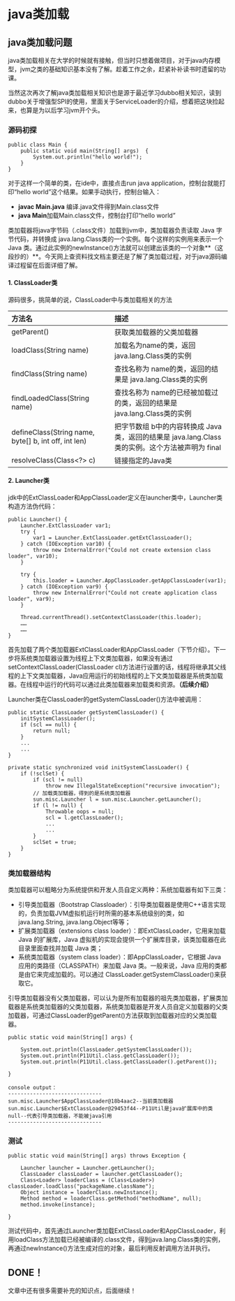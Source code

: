 # java类加载

## java类加载问题

java类加载相关在大学的时候就有接触，但当时只想着做项目，对于java内存模型，jvm之类的基础知识基本没有了解。趁着工作之余，赶紧补补读书时遗留的功课。

当然这次再次了解java类加载相关知识也是源于最近学习dubbo相关知识，读到dubbo关于增强型SPI的使用，里面关于ServiceLoader的介绍，想着把这块捡起来，也算是为以后学习jvm开个头。

### 源码初探

```text
public class Main {
    public static void main(String[] args)  {
        System.out.println("hello world!");
    }
}
```

对于这样一个简单的类，在ide中，直接点击run java application，控制台就能打印“hello world”这个结果。如果手动执行，控制台输入：

* **javac Main.java** 编译.java文件得到Main.class文件
* **java Main**加载Main.class文件，控制台打印“hello world”

类加载器将java字节码（.class文件）加载到jvm中，类加载器负责读取 Java 字节代码，并转换成 java.lang.Class类的一个实例。每个这样的实例用来表示一个 Java 类。通过此实例的newInstance\(\)方法就可以创建出该类的一个对象**（这段抄的）**。今天网上查资料找文档主要还是了解了类加载过程，对于java源码编译过程留在后面详细了解。

#### 1. ClassLoader类

源码很多，挑简单的说，ClassLoader中与类加载相关的方法

| 方法名 | 描述 |
| :--- | :--- |
| getParent\(\) | 获取类加载器的父类加载器 |
| loadClass\(String name\) | 加载名为name的类，返回java.lang.Class类的实例 |
| findClass\(String name\) | 查找名称为 name的类，返回的结果是 java.lang.Class类的实例 |
| findLoadedClass\(String name\) | 查找名称为 name的已经被加载过的类，返回的结果是 java.lang.Class类的实例 |
| defineClass\(String name, byte\[\] b, int off, int len\) | 把字节数组 b中的内容转换成 Java 类，返回的结果是 java.lang.Class类的实例。这个方法被声明为 final |
| resolveClass\(Class&lt;?&gt; c\) | 链接指定的Java类 |

#### 2. Launcher类

jdk中的ExtClassLoader和AppClassLoader定义在launcher类中，Launcher类构造方法伪代码：

```text
public Launcher() {
    Launcher.ExtClassLoader var1;
    try {
        var1 = Launcher.ExtClassLoader.getExtClassLoader();
    } catch (IOException var10) {
        throw new InternalError("Could not create extension class loader", var10);
    }

    try {
        this.loader = Launcher.AppClassLoader.getAppClassLoader(var1);
    } catch (IOException var9) {
        throw new InternalError("Could not create application class loader", var9);
    }

    Thread.currentThread().setContextClassLoader(this.loader);
    ……
    ……
}
```

首先加载了两个类加载器ExtClassLoader和AppClassLoader（下节介绍）。下一步将系统类加载器设置为线程上下文类加载器，如果没有通过setContextClassLoader\(ClassLoader cl\)方法进行设置的话，线程将继承其父线程的上下文类加载器，Java应用运行的初始线程的上下文类加载器是系统类加载器。在线程中运行的代码可以通过此类加载器来加载类和资源。**（后续介绍）**

Launcher类在ClassLoader的getSystemClassLoader\(\)方法中被调用：

```text
public static ClassLoader getSystemClassLoader() {
    initSystemClassLoader();
    if (scl == null) {
        return null;
    }
    ...
    ...
}

private static synchronized void initSystemClassLoader() {
    if (!sclSet) {
        if (scl != null)
            throw new IllegalStateException("recursive invocation");
        // 加载类加载器，得到的是系统类加载器
        sun.misc.Launcher l = sun.misc.Launcher.getLauncher();
        if (l != null) {
            Throwable oops = null;
            scl = l.getClassLoader();
            ...
            ...
        }
        sclSet = true;
    }
}
```

### 类加载器结构

类加载器可以粗略分为系统提供和开发人员自定义两种：系统加载器有如下三类：

* 引导类加载器（Bootstrap Classloader）：引导类加载器是使用C++语言实现的，负责加载JVM虚拟机运行时所需的基本系统级别的类，如java.lang.String, java.lang.Object等等；
* 扩展类加载器（extensions class loader）：即ExtClassLoader，它用来加载 Java 的扩展库，Java 虚拟机的实现会提供一个扩展库目录，该类加载器在此目录里面查找并加载 Java 类；
* 系统类加载器（system class loader）：即AppClassLoader，它根据 Java 应用的类路径（CLASSPATH）来加载 Java 类。一般来说，Java 应用的类都是由它来完成加载的。可以通过 ClassLoader.getSystemClassLoader\(\)来获取它。

引导类加载器没有父类加载器，可以认为是所有加载器的祖先类加载器，扩展类加载器是系统类加载器的父类加载器，系统类加载器是开发人员自定义加载器的父类加载器，可通过ClassLoader的getParent\(\)方法获取到加载器对应的父类加载器。

```text
public static void main(String[] args) {

    System.out.println(ClassLoader.getSystemClassLoader());
    System.out.println(P11Util.class.getClassLoader());
    System.out.println(P11Util.class.getClassLoader().getParent());

}

console output：
------------------------------
sun.misc.Launcher$AppClassLoader@18b4aac2--当前类加载器
sun.misc.Launcher$ExtClassLoader@29453f44--P11Util是java扩展库中的类
null--代表引导类加载器，不能被java引用
------------------------------
```

### 测试

```text
public static void main(String[] args) throws Exception {

    Launcher launcher = Launcher.getLauncher();
    ClassLoader classLoader = launcher.getClassLoader();
    Class<Loader> loaderClass = (Class<Loader>) classLoader.loadClass("packageName.className");
    Object instance = loaderClass.newInstance();
    Method method = loaderClass.getMethod("methodName", null);
    method.invoke(instance);

}
```

测试代码中，首先通过Launcher类加载ExtClassLoader和AppClassLoader，利用loadClass方法加载已经被编译的.class文件，得到java.lang.Class类的实例，再通过newInstance\(\)方法生成对应的对象，最后利用反射调用方法并执行。

## DONE！

文章中还有很多需要补充的知识点，后面继续！

